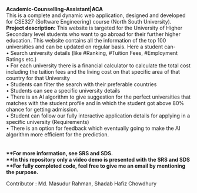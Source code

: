 <b>Academic-Counselling-Assistant|ACA</b><br>
This is a complete and dynamic web application, designed and developed for CSE327 (Software Engineering) course (North South University).<br>
<b>Project description:</b> This website is targeted for the University of Higher Secondary level students who want to go abroad for their further higher education. This website contains all the information of the top 100 universities and can be updated on regular basis. Here a student can- <br>
•	Search university details (like #Ranking, #Tuition Fees, #Employment Ratings etc.)<br>
•	For each university there is a financial calculator to calculate the total cost including the tuition fees and the living cost on that specific area of that country for that University<br>
•	Students can filter the search with their preferable countries <br>
•	Students can see a specific university details<br>
•	There is an AI algorithm to give suggestion for the perfect universities that matches with the student profile and in which the student got above 80% chance for getting admission.<br>
•	Student can follow our fully interactive application details for applying in a specific university (Requirements)<br>
•	There is an option for feedback which eventually going to make the AI algorithm more efficient for the prediction.<br>
<br><br>
<b>**For more information, see SRS and SDS.<br>
**In this repository only a video demo is presented with the SRS and SDS<br>
**For fully completed code, feel free to give me an email by mentioning the purpose.<br></b>



Contributor : Md. Masudur Rahman, Shadab Hafiz Chowdhury
